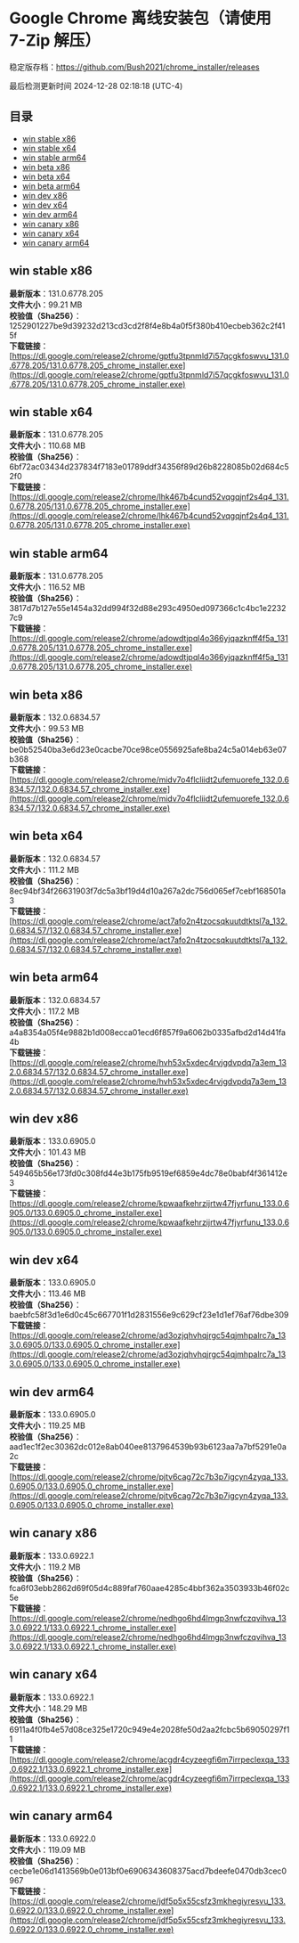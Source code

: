# Google Chrome 离线安装包（请使用 7-Zip 解压）
稳定版存档：<https://github.com/Bush2021/chrome_installer/releases>

最后检测更新时间
2024-12-28 02:18:18 (UTC-4)

## 目录
* [win stable x86](https://github.com/Bush2021/chrome_installer?tab=readme-ov-file#win-stable-x86)
* [win stable x64](https://github.com/Bush2021/chrome_installer?tab=readme-ov-file#win-stable-x64)
* [win stable arm64](https://github.com/Bush2021/chrome_installer?tab=readme-ov-file#win-stable-arm64)
* [win beta x86](https://github.com/Bush2021/chrome_installer?tab=readme-ov-file#win-beta-x86)
* [win beta x64](https://github.com/Bush2021/chrome_installer?tab=readme-ov-file#win-beta-x64)
* [win beta arm64](https://github.com/Bush2021/chrome_installer?tab=readme-ov-file#win-beta-arm64)
* [win dev x86](https://github.com/Bush2021/chrome_installer?tab=readme-ov-file#win-dev-x86)
* [win dev x64](https://github.com/Bush2021/chrome_installer?tab=readme-ov-file#win-dev-x64)
* [win dev arm64](https://github.com/Bush2021/chrome_installer?tab=readme-ov-file#win-dev-arm64)
* [win canary x86](https://github.com/Bush2021/chrome_installer?tab=readme-ov-file#win-canary-x86)
* [win canary x64](https://github.com/Bush2021/chrome_installer?tab=readme-ov-file#win-canary-x64)
* [win canary arm64](https://github.com/Bush2021/chrome_installer?tab=readme-ov-file#win-canary-arm64)

## win stable x86
**最新版本**：131.0.6778.205  
**文件大小**：99.21 MB  
**校验值（Sha256）**：1252901227be9d39232d213cd3cd2f8f4e8b4a0f5f380b410ecbeb362c2f415f  
**下载链接**：[https://dl.google.com/release2/chrome/gptfu3tpnmld7i57qcgkfoswvu_131.0.6778.205/131.0.6778.205_chrome_installer.exe](https://dl.google.com/release2/chrome/gptfu3tpnmld7i57qcgkfoswvu_131.0.6778.205/131.0.6778.205_chrome_installer.exe)  

## win stable x64
**最新版本**：131.0.6778.205  
**文件大小**：110.68 MB  
**校验值（Sha256）**：6bf72ac03434d237834f7183e01789ddf34356f89d26b8228085b02d684c52f0  
**下载链接**：[https://dl.google.com/release2/chrome/lhk467b4cund52vqgqjnf2s4q4_131.0.6778.205/131.0.6778.205_chrome_installer.exe](https://dl.google.com/release2/chrome/lhk467b4cund52vqgqjnf2s4q4_131.0.6778.205/131.0.6778.205_chrome_installer.exe)  

## win stable arm64
**最新版本**：131.0.6778.205  
**文件大小**：116.52 MB  
**校验值（Sha256）**：3817d7b127e55e1454a32dd994f32d88e293c4950ed097366c1c4bc1e22327c9  
**下载链接**：[https://dl.google.com/release2/chrome/adowdtjpql4o366yjqazknff4f5a_131.0.6778.205/131.0.6778.205_chrome_installer.exe](https://dl.google.com/release2/chrome/adowdtjpql4o366yjqazknff4f5a_131.0.6778.205/131.0.6778.205_chrome_installer.exe)  

## win beta x86
**最新版本**：132.0.6834.57  
**文件大小**：99.53 MB  
**校验值（Sha256）**：be0b52540ba3e6d23e0cacbe70ce98ce0556925afe8ba24c5a014eb63e07b368  
**下载链接**：[https://dl.google.com/release2/chrome/midv7o4flcliidt2ufemuorefe_132.0.6834.57/132.0.6834.57_chrome_installer.exe](https://dl.google.com/release2/chrome/midv7o4flcliidt2ufemuorefe_132.0.6834.57/132.0.6834.57_chrome_installer.exe)  

## win beta x64
**最新版本**：132.0.6834.57  
**文件大小**：111.2 MB  
**校验值（Sha256）**：8ec94bf34f26631903f7dc5a3bf19d4d10a267a2dc756d065ef7cebf168501a3  
**下载链接**：[https://dl.google.com/release2/chrome/act7afo2n4tzocsqkuutdtktsl7a_132.0.6834.57/132.0.6834.57_chrome_installer.exe](https://dl.google.com/release2/chrome/act7afo2n4tzocsqkuutdtktsl7a_132.0.6834.57/132.0.6834.57_chrome_installer.exe)  

## win beta arm64
**最新版本**：132.0.6834.57  
**文件大小**：117.2 MB  
**校验值（Sha256）**：a4a8354a05f4e9882b1d008ecca01ecd6f857f9a6062b0335afbd2d14d41fa4b  
**下载链接**：[https://dl.google.com/release2/chrome/hvh53x5xdec4rvjgdvpdq7a3em_132.0.6834.57/132.0.6834.57_chrome_installer.exe](https://dl.google.com/release2/chrome/hvh53x5xdec4rvjgdvpdq7a3em_132.0.6834.57/132.0.6834.57_chrome_installer.exe)  

## win dev x86
**最新版本**：133.0.6905.0  
**文件大小**：101.43 MB  
**校验值（Sha256）**：549465b56e173fd0c308fd44e3b175fb9519ef6859e4dc78e0babf4f361412e3  
**下载链接**：[https://dl.google.com/release2/chrome/kpwaafkehrzijrtw47fjyrfunu_133.0.6905.0/133.0.6905.0_chrome_installer.exe](https://dl.google.com/release2/chrome/kpwaafkehrzijrtw47fjyrfunu_133.0.6905.0/133.0.6905.0_chrome_installer.exe)  

## win dev x64
**最新版本**：133.0.6905.0  
**文件大小**：113.46 MB  
**校验值（Sha256）**：baebfc58f3d1e6d0c45c667701f1d2831556e9c629cf23e1d1ef76af76dbe309  
**下载链接**：[https://dl.google.com/release2/chrome/ad3ozjqhvhqjrgc54qjmhpalrc7a_133.0.6905.0/133.0.6905.0_chrome_installer.exe](https://dl.google.com/release2/chrome/ad3ozjqhvhqjrgc54qjmhpalrc7a_133.0.6905.0/133.0.6905.0_chrome_installer.exe)  

## win dev arm64
**最新版本**：133.0.6905.0  
**文件大小**：119.25 MB  
**校验值（Sha256）**：aad1ec1f2ec30362dc012e8ab040ee8137964539b93b6123aa7a7bf5291e0a2c  
**下载链接**：[https://dl.google.com/release2/chrome/pjtv6cag72c7b3p7igcyn4zyqa_133.0.6905.0/133.0.6905.0_chrome_installer.exe](https://dl.google.com/release2/chrome/pjtv6cag72c7b3p7igcyn4zyqa_133.0.6905.0/133.0.6905.0_chrome_installer.exe)  

## win canary x86
**最新版本**：133.0.6922.1  
**文件大小**：119.2 MB  
**校验值（Sha256）**：fca6f03ebb2862d69f05d4c889faf760aae4285c4bbf362a3503933b46f02c5e  
**下载链接**：[https://dl.google.com/release2/chrome/nedhgo6hd4lmgp3nwfczqvihva_133.0.6922.1/133.0.6922.1_chrome_installer.exe](https://dl.google.com/release2/chrome/nedhgo6hd4lmgp3nwfczqvihva_133.0.6922.1/133.0.6922.1_chrome_installer.exe)  

## win canary x64
**最新版本**：133.0.6922.1  
**文件大小**：148.29 MB  
**校验值（Sha256）**：6911a4f0fb4e57d08ce325e1720c949e4e2028fe50d2aa2fcbc5b69050297f11  
**下载链接**：[https://dl.google.com/release2/chrome/acgdr4cyzeegfi6m7irrpeclexqa_133.0.6922.1/133.0.6922.1_chrome_installer.exe](https://dl.google.com/release2/chrome/acgdr4cyzeegfi6m7irrpeclexqa_133.0.6922.1/133.0.6922.1_chrome_installer.exe)  

## win canary arm64
**最新版本**：133.0.6922.0  
**文件大小**：119.09 MB  
**校验值（Sha256）**：cecbe1e06d1413569b0e013bf0e6906343608375acd7bdeefe0470db3cec0967  
**下载链接**：[https://dl.google.com/release2/chrome/jdf5p5x55csfz3mkhegiyresvu_133.0.6922.0/133.0.6922.0_chrome_installer.exe](https://dl.google.com/release2/chrome/jdf5p5x55csfz3mkhegiyresvu_133.0.6922.0/133.0.6922.0_chrome_installer.exe)  

